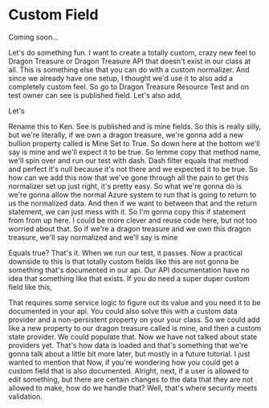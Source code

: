 # Custom Field

Coming soon...

Let's do something fun. I want to create a totally custom, crazy new feel to Dragon Treasure or Dragon Treasure API that doesn't exist in our class at all. This is something else that you can do with a custom normalizer. And since we already have one setup, I thought we'd use it to also add a completely custom feel. So go to Dragon Treasure Resource Test and on test owner can see is published field. Let's also add,

Let's

Rename this to Ken. See is published and is mine fields. So this is really silly, but we're literally, if we own a dragon treasure, we're gonna add a new bullion property called is Mine Set to True. So down here at the bottom we'll say is mine and we'll expect it to be true. So lemme copy that method name, we'll spin over and run our test with dash. Dash filter equals that method and perfect it's null because it's not there and we expected it to be true. So how can we add this now that we've gone through all the pain to get this normalizer set up just right, it's pretty easy. So what we're gonna do is we're gonna allow the normal Azure system to run that is going to return to us the normalized data. And then if we want to between that and the return statement, we can just mess with it. So I'm gonna copy this if statement from from up here. I could be more clever and reuse code here, but not too worried about that. So if we're a dragon treasure and we own this dragon treasure, we'll say normalized and we'll say is mine

Equals true? That's it. When we run our test, it passes. Now a practical downside to this is that totally custom fields like this are not gonna be something that's documented in our api. Our API documentation have no idea that something like that exists. If you do need a super duper custom field like this,

That requires some service logic to figure out its value and you need it to be documented in your api. You could also solve this with a custom data provider and a non-persistent property on your your class. So we could add like a new property to our dragon treasure called is mine, and then a custom state provider. We could populate that. Now we have not talked about state providers yet. That's how data is loaded and that's something that we're gonna talk about a little bit more later, but mostly in a future tutorial. I just wanted to mention that Now, if you're wondering how you could get a custom field that is also documented. Alright, next, if a user is allowed to edit something, but there are certain changes to the data that they are not allowed to make, how do we handle that? Well, that's where security meets validation.